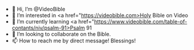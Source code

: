- 👋 Hi, I’m @VideoBible
- 👀 I’m interested in <a href="https://videobible.com>Holy Bible on Video</a>
- 🌱 I’m currently learning <a href="https://www.videobible.com/table-of-contants/niv/psalm-91>Psalm 91</a>
- 💞️ I’m looking to collaborate on the Bible.
- 📫 How to reach me by direct message!  Blessings!

<!---
VideoBible/VideoBible is a ✨ special ✨ repository because its `README.md` (this file) appears on your GitHub profile.
You can click the Preview link to take a look at your changes.
--->
